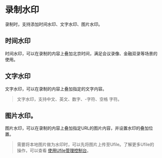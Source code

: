 # 录制水印

录制时，支持添加时间水印、文字水印、图片水印。

## 时间水印

时间水印，可以在录制的内容上叠加北京时间，满足会议录像、金融双录等场景的使用。

## 文字水印

文字水印，可以在录制的内容上叠加指定的文字内容。
> 文字水印，支持中文、英文、数字、-字符、空格 字符。

## 图片水印。

图片水印，可以在录制的内容上叠加指定URL的图片内容，并设置水印的叠加位置。

> 需要将本地图片做为水印时，可以先将图片上传至Ufile。了解更多Ufile的操作，可以查看 [使用Ufile管理控制台](https://docs.ucloud.cn/storage_cdn/ufile/quick/console)。

